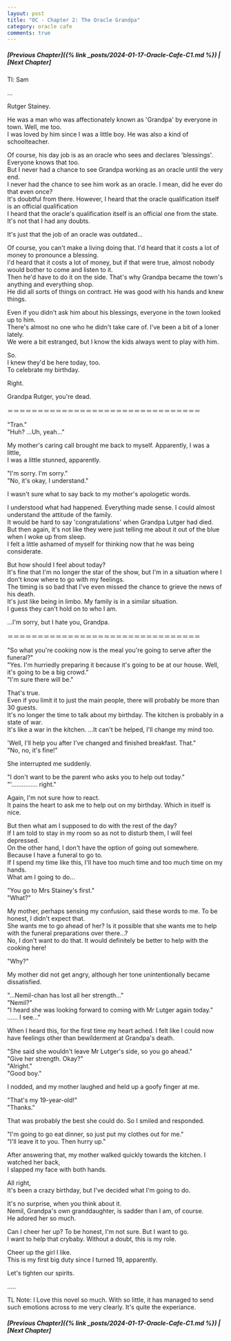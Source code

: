 ```yaml
---
layout: post
title: "OC - Chapter 2: The Oracle Grandpa"
category: oracle cafe
comments: true
---
```


##### [Previous Chapter]({% link _posts/2024-01-17-Oracle-Cafe-C1.md %}) \| [Next Chapter]


Tl: Sam


…



Rutger Stainey.

He was a man who was affectionately known as 'Grandpa' by everyone in town. Well, me too.    
I was loved by him since I was a little boy. He was also a kind of schoolteacher.

Of course, his day job is as an oracle who sees and declares 'blessings'. Everyone knows that too.     
But I never had a chance to see Grandpa working as an oracle until the very end.     
I never had the chance to see him work as an oracle. I mean, did he ever do that even once?     
It's doubtful from there. However, I heard that the oracle qualification itself is an official qualification     
I heard that the oracle's qualification itself is an official one from the state. It's not that I had any doubts.
<!--more-->

It's just that the job of an oracle was outdated...

Of course, you can't make a living doing that. I'd heard that it costs a lot of money to pronounce a blessing.     
I'd heard that it costs a lot of money, but if that were true, almost nobody would bother to come and listen to it.     
Then he'd have to do it on the side. That's why Grandpa became the town's anything and everything shop.     
He did all sorts of things on contract. He was good with his hands and knew things.

Even if you didn't ask him about his blessings, everyone in the town looked up to him.     
There's almost no one who he didn't take care of. I've been a bit of a loner lately.     
We were a bit estranged, but I know the kids always went to play with him.

So.    
I knew they'd be here today, too.    
To celebrate my birthday.

Right.

Grandpa Rutger, you're dead.

＝＝＝＝＝＝＝＝＝＝＝＝＝＝＝＝＝＝＝＝＝＝＝＝＝＝＝＝＝＝＝＝

"Tran."    
"Huh? ...Uh, yeah..."

My mother's caring call brought me back to myself. Apparently, I was a little,     
I was a little stunned, apparently.

"I'm sorry. I'm sorry."     
"No, it's okay, I understand."

I wasn't sure what to say back to my mother's apologetic words.

I understood what had happened. Everything made sense. I could almost understand the attitude of the family.      
It would be hard to say 'congratulations' when Grandpa Lutger had died.     
But then again, it's not like they were just telling me about it out of the blue when I woke up from sleep.     
I felt a little ashamed of myself for thinking now that he was being considerate.

But how should I feel about today?    
It's fine that I'm no longer the star of the show, but I'm in a situation where I don't know where to go with my feelings.     
The timing is so bad that I've even missed the chance to grieve the news of his death.      
It's just like being in limbo. My family is in a similar situation.     
I guess they can't hold on to who I am.

...I'm sorry, but I hate you, Grandpa.

＝＝＝＝＝＝＝＝＝＝＝＝＝＝＝＝＝＝＝＝＝＝＝＝＝＝＝＝＝＝＝＝

"So what you're cooking now is the meal you're going to serve after the funeral?"       
"Yes. I'm hurriedly preparing it because it's going to be at our house. Well, it's going to be a big crowd."     
"I'm sure there will be."

That's true.    
Even if you limit it to just the main people, there will probably be more than 30 guests.    
It's no longer the time to talk about my birthday. The kitchen is probably in a state of war.     
It's like a war in the kitchen. ...It can't be helped, I'll change my mind too.

'Well, I'll help you after I've changed and finished breakfast. That."    
"No, no, it's fine!"

She interrupted me suddenly.

"I don't want to be the parent who asks you to help out today."    
"'............... right."

Again, I'm not sure how to react.       
It pains the heart to ask me to help out on my birthday. Which in itself is nice.

But then what am I supposed to do with the rest of the day?     
If I am told to stay in my room so as not to disturb them, I will feel depressed.     
On the other hand, I don't have the option of going out somewhere. Because I have a funeral to go to.        
If I spend my time like this, I'll have too much time and too much time on my hands.    
What am I going to do...

"You go to Mrs Stainey's first."    
"What?"

My mother, perhaps sensing my confusion, said these words to me. To be honest, I didn't expect that.     
She wants me to go ahead of her? Is it possible that she wants me to help with the funeral preparations over there...?    
No, I don't want to do that. It would definitely be better to help with the cooking here!

"Why?"

My mother did not get angry, although her tone unintentionally became dissatisfied.

"...Nemil-chan has lost all her strength..."   
"Nemil?"     
"I heard she was looking forward to coming with Mr Lutger again today."
...... I see..."

When I heard this, for the first time my heart ached.
I felt like I could now have feelings other than bewilderment at Grandpa's death.

"She said she wouldn't leave Mr Lutger's side, so you go ahead."    
"Give her strength. Okay?"   
"Alright."    
"Good boy."

I nodded, and my mother laughed and held up a goofy finger at me.

"That's my 19-year-old!"    
"Thanks."

That was probably the best she could do. So I smiled and responded.

"I'm going to go eat dinner, so just put my clothes out for me."     
"I'll leave it to you. Then hurry up."

After answering that, my mother walked quickly towards the kitchen. I watched her back,     
I slapped my face with both hands.

All right,    
It's been a crazy birthday, but I've decided what I'm going to do.

It's no surprise, when you think about it.     
Nemil, Grandpa's own granddaughter, is sadder than I am, of course.    
He adored her so much.

Can I cheer her up? To be honest, I'm not sure. But I want to go.     
I want to help that crybaby. Without a doubt, this is my role.

Cheer up the girl I like.      
This is my first big duty since I turned 19, apparently.

Let's tighten our spirits.


.....


TL Note: I Love this novel so much. With so little, it has managed to send such emotions across to me very clearly. It's quite the experiance.



##### [Previous Chapter]({% link _posts/2024-01-17-Oracle-Cafe-C1.md %}) \| [Next Chapter]
